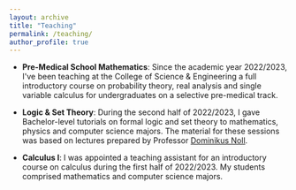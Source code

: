 ```yaml
---
layout: archive
title: "Teaching"
permalink: /teaching/
author_profile: true
---
```


* <b>Pre-Medical School Mathematics</b>: Since the academic year 2022/2023, I've been teaching at the College of Science & Engineering a full introductory course on probability theory, real analysis and single variable calculus for undergraduates on a selective pre-medical track. 

* <b>Logic & Set Theory</b>: During the second half of 2022/2023, I gave Bachelor-level tutorials on formal logic and set theory to mathematics, physics and computer science majors. The material for these sessions was based on lectures prepared by Professor [Dominikus Noll](https://www.math.univ-toulouse.fr/~noll/).

* <b>Calculus I</b>: I was appointed a teaching assistant for an introductory course on calculus during the first half of 2022/2023. My students comprised mathematics and computer science majors.    
